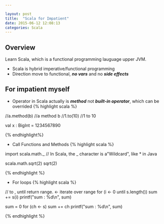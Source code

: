 ```yaml
---

layout: post
title:  "Scala for Impatient"
date: 2015-06-12 12:08:13
categories: Scala
---
```


## Overview
Learn Scala, which is a functional programming lauguage upper JVM.

- Scala is hybrid imperative/functional programming
- Direction move to functional, ***no vars*** and no ***side effects***

## For impatient myself
- Operator in Scala actually is ***method*** not ***built-in operator***, which can be overrided
{% highlight scala %}

//a.method(b)
//a method b
//1.to(10)
//1 to 10

val x : BigInt = 1234567890

{% endhighlight%}

- Call Functions and Methods
{% highlight scala %}

import scala.math._ // In Scala, the _ character is a"Wildcard", like * in Java

scala.math.sqrt(2)
sqrt(2)

{% endhighlight %}

- For loops
{% highlight scala %}

// to , until return range. <- iterate over range
for (i <- 0 until s.length())
    sum += s(i)
printf("sum : %d\n", sum)

sum = 0
for (ch <- s)
    sum += ch
printf("sum : %d\n", sum)

{% endhighlight %}

